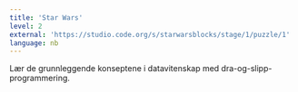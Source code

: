 ```yaml
---
title: 'Star Wars'
level: 2
external: 'https://studio.code.org/s/starwarsblocks/stage/1/puzzle/1'
language: nb
---
```


Lær de grunnleggende konseptene i datavitenskap med 
dra-og-slipp-programmering.
